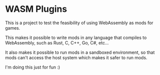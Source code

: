 # WASM Plugins

This is a project to test the feasibility of using WebAssembly as mods for games.

This makes it possible to write mods in any language that compiles to WebAssembly, such as Rust, C, C++, Go, C#, etc...

It also makes it possible to run mods in a sandboxed environment, so that mods can't access the host system which makes it safer to run mods.

I'm doing this just for fun :)
